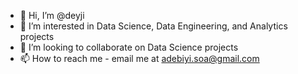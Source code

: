 - 👋 Hi, I’m @deyji
- 👀 I’m interested in Data Science, Data Engineering, and Analytics projects
- 💞️ I’m looking to collaborate on Data Science projects
- 📫 How to reach me - email me at adebiyi.soa@gmail.com

<!---
deyji/deyji is a ✨ special ✨ repository because its `README.md` (this file) appears on your GitHub profile.
You can click the Preview link to take a look at your changes.
--->

